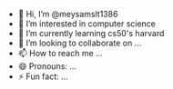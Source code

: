 - 👋 Hi, I’m @meysamslt1386
- 👀 I’m interested in computer science
- 🌱 I’m currently learning cs50's harvard
- 💞️ I’m looking to collaborate on ...
- 📫 How to reach me ...
- 😄 Pronouns: ...
- ⚡ Fun fact: ...

<!---
meysamslt1386/meysamslt1386 is a ✨ special ✨ repository because its `README.md` (this file) appears on your GitHub profile.
You can click the Preview link to take a look at your changes.
--->
